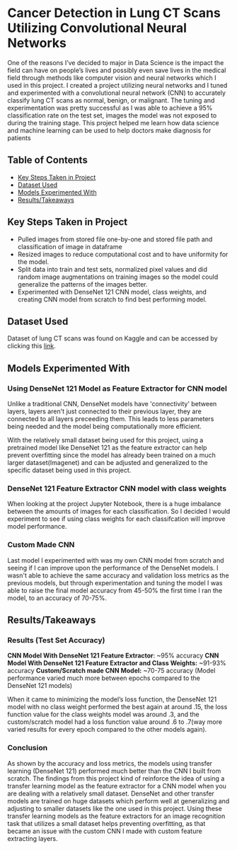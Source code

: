 # Cancer Detection in Lung CT Scans Utilizing Convolutional Neural Networks

One of the reasons I’ve decided to major in Data Science is the impact the field can have on people’s lives and possibly even save lives in the medical field through methods like computer vision and neural networks which I used in this project. I created a project utilizing neural networks and I tuned and experimented with a convolutional neural network (CNN) to accurately classify lung CT scans as normal, benign, or malignant. The tuning and experimentation was pretty successful as I was able to achieve a 95% classification rate on the test set, images the model was not exposed to during the training stage. This project helped me learn how data science and machine learning can be used to help doctors make diagnosis for patients

## Table of Contents
- [Key Steps Taken in Project](#Key-Steps-Taken-in-Project)
- [Dataset Used](#Dataset-Used)
- [Models Experimented With](#Models-Experimented-With)
- [Results/Takeaways](#Results/Takeaways)

## Key Steps Taken in Project
- Pulled images from stored file one-by-one and stored file path and classification of image in dataframe
- Resized images to reduce computational cost and to have uniformity for the model.
- Split data into train and test sets, normalized pixel values and did random image augmentations on training images so the model could generalize the patterns of the images better.
- Experimented with DenseNet 121 CNN model, class weights, and creating CNN model from scratch to find best performing model.

## Dataset Used
Dataset of lung CT scans was found on Kaggle and can be accessed by clicking this [link](https://www.kaggle.com/datasets/adityamahimkar/iqothnccd-lung-cancer-dataset).

## Models Experimented With

### Using DenseNet 121 Model as Feature Extractor for CNN model
Unlike a traditional CNN, DenseNet models have 'connectivity' between layers, layers aren't just connected to their previous layer, they are connected to all layers preceeding them. This leads to less parameters being needed and the model being computationally more efficient.

With the relatively small dataset being used for this project, using a pretrained model like DenseNet 121 as the feature extractor can help prevent overfitting since the model has already been trained on a much larger dataset(Imagenet) and can be adjusted and generalized to the specific dataset being used in this project.

### DenseNet 121 Feature Extractor CNN model with class weights
When looking at the project Jupyter Notebook, there is a huge imbalance between the amounts of images for each classification. So I decided I would experiment to see if using class weights for each classifcation will improve model performance.

### Custom Made CNN
Last model I experimented with was my own CNN model from scratch and seeing if I can improve upon the performance of the DenseNet models. I wasn't able to achieve the same accuracy and validation loss metrics as the previous models, but through experimentation and tuning the model I was able to raise the final model accuracy from 45-50% the first time I ran the model, to an accuracy of 70-75%.

## Results/Takeaways
### Results (Test Set Accuracy)
**CNN Model With DenseNet 121 Feature Extractor**: ~95% accuracy
**CNN Model With DenseNet 121 Feature Extractor and Class Weights:** ~91-93% accuracy
**Custom/Scratch made CNN Model:** ~70-75 accuracy (Model performance varied much more between epochs compared to the DenseNet 121 models)

When it came to minimizing the model’s loss function, the DenseNet 121 model with no class weight performed the best again at around .15, the loss function value for the class weights model was around .3, and the custom/scratch model had a loss function value around .6 to .7(way more varied results for every epoch compared to the other models again).

### Conclusion

As shown by the accuracy and loss metrics, the models using transfer learning (DenseNet 121) performed much better than the CNN I built from scratch. The findings from this project kind of reinforce the idea of using a transfer learning model as the feature extractor for a CNN model when you are dealing with a relatively small dataset. DenseNet and other transfer models are trained on huge datasets which perform well at generalizing and adjusting to smaller datasets like the one used in this project. Using these transfer learning models as the feature extractors for an image recognition task that utilizes a small dataset helps preventing overfitting, as that became an issue with the custom CNN I made with custom feature extracting layers.
